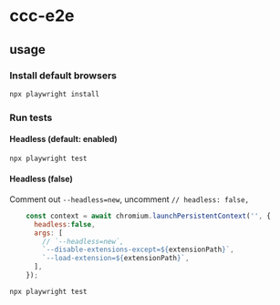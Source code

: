 # ccc-e2e

## usage

 ### Install default browsers

```bash
npx playwright install
```



### Run tests

#### Headless (default: enabled)

```bash
npx playwright test
```

#### Headless (false)

Comment out `--headless=new`, uncomment `// headless: false,`

```js
    const context = await chromium.launchPersistentContext('', {
      headless:false,
      args: [
        // `--headless=new`,
        `--disable-extensions-except=${extensionPath}`,
        `--load-extension=${extensionPath}`,
      ],
    });
```

```bash
npx playwright test
```

